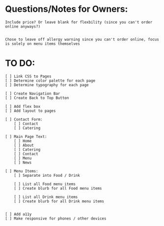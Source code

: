 # Questions/Notes for Owners:
    Include price? Or leave blank for flexbility (since you can't order online anyways?)


    Chose to leave off allergy warning since you can't order online, focus is solely on menu items themselves 


# TO DO:

    [ ] Link CSS to Pages
    [ ] Determine color palette for each page
    [ ] Determine typography for each page

    [ ] Create Navigation Bar 
    [ ] Create Back to Top Button

    [ ] Add flex box
    [ ] Add layout to pages 

    [ ] Contact Form:
        [ ] Contact
        [ ] Catering
    
    [ ] Main Page Text:
        [ ] Home 
        [ ] About
        [ ] Catering
        [ ] Contact
        [ ] Menu
        [ ] News

    [ ] Menu Items:
        [ ] Separate into Food / Drink

        [ ] List all Food menu items
        [ ] Create blurb for all Food menu items

        [ ] List all Drink menu items
        [ ] Create blurb for all Drink menu items
 

    [ ] Add a11y
    [ ] Make responsive for phones / other devices
